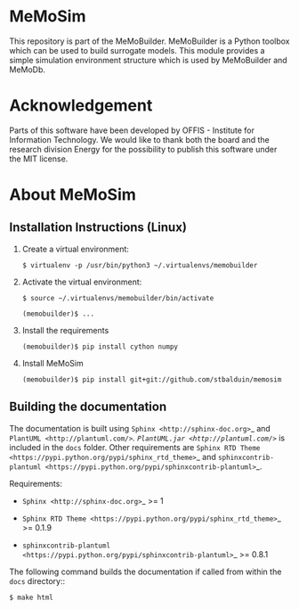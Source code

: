 # MeMoSim
This repository is part of the MeMoBuilder. MeMoBuilder is a Python toolbox which can be used to build surrogate models. This module provides a simple simulation environment structure which is used by MeMoBuilder and MeMoDb.
# Acknowledgement
Parts of this software have been developed by OFFIS - Institute for Information Technology. We would like to thank both the board and the research division Energy for the possibility to publish this software under the MIT license.

# About MeMoSim
Installation Instructions (Linux)
---------------------------------

1. Create a virtual environment:

    `$ virtualenv -p /usr/bin/python3 ~/.virtualenvs/memobuilder`

2. Activate the virtual environment:

    `$ source ~/.virtualenvs/memobuilder/bin/activate`
    
    `(memobuilder)$ ...`

3. Install the requirements

    `(memobuilder)$ pip install cython numpy`

4. Install MeMoSim
  
    `(memobuilder)$ pip install git+git://github.com/stbalduin/memosim`

Building the documentation
--------------------------

The documentation is built using `Sphinx <http://sphinx-doc.org>`_ and
`PlantUML <http://plantuml.com/>`_. `PlantUML.jar <http://plantuml.com/>`_ is included in the ``docs`` folder.
Other requirements are
`Sphinx RTD Theme <https://pypi.python.org/pypi/sphinx_rtd_theme>`_ and
`sphinxcontrib-plantuml <https://pypi.python.org/pypi/sphinxcontrib-plantuml>`_.

Requirements:

* `Sphinx <http://sphinx-doc.org>`_ >= 1

* `Sphinx RTD Theme <https://pypi.python.org/pypi/sphinx_rtd_theme>`_ >= 0.1.9

* `sphinxcontrib-plantuml  <https://pypi.python.org/pypi/sphinxcontrib-plantuml>`_ >= 0.8.1

The following command builds the documentation if called from within the
``docs`` directory::

    $ make html
